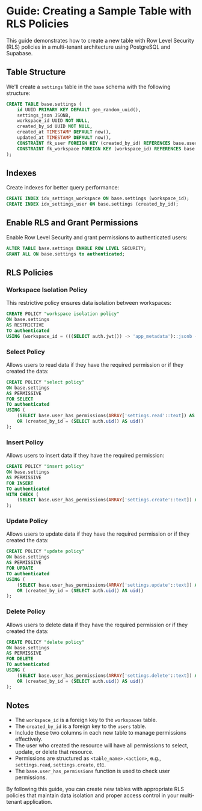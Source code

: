 # Guide: Creating a Sample Table with RLS Policies

This guide demonstrates how to create a new table with Row Level Security (RLS) policies in a multi-tenant architecture using PostgreSQL and Supabase.

## Table Structure

We'll create a `settings` table in the `base` schema with the following structure:

```sql
CREATE TABLE base.settings (
    id UUID PRIMARY KEY DEFAULT gen_random_uuid(),
    settings_json JSONB,
    workspace_id UUID NOT NULL,
    created_by_id UUID NOT NULL,
    created_at TIMESTAMP DEFAULT now(),
    updated_at TIMESTAMP DEFAULT now(),
    CONSTRAINT fk_user FOREIGN KEY (created_by_id) REFERENCES base.users (id) ON DELETE CASCADE ON UPDATE CASCADE,
    CONSTRAINT fk_workspace FOREIGN KEY (workspace_id) REFERENCES base.workspaces (id) ON DELETE CASCADE ON UPDATE CASCADE
);
```

## Indexes

Create indexes for better query performance:

```sql
CREATE INDEX idx_settings_workspace ON base.settings (workspace_id);
CREATE INDEX idx_settings_user ON base.settings (created_by_id);
```

## Enable RLS and Grant Permissions

Enable Row Level Security and grant permissions to authenticated users:

```sql
ALTER TABLE base.settings ENABLE ROW LEVEL SECURITY;
GRANT ALL ON base.settings to authenticated;
```

## RLS Policies

### Workspace Isolation Policy

This restrictive policy ensures data isolation between workspaces:

```sql
CREATE POLICY "workspace isolation policy"
ON base.settings
AS RESTRICTIVE
TO authenticated
USING (workspace_id = (((SELECT auth.jwt()) -> 'app_metadata')::jsonb ->> 'workspace_id')::uuid);
```

### Select Policy

Allows users to read data if they have the required permission or if they created the data:

```sql
CREATE POLICY "select policy"
ON base.settings
AS PERMISSIVE
FOR SELECT
TO authenticated
USING (
    (SELECT base.user_has_permissions(ARRAY['settings.read'::text]) AS user_has_permissions)
    OR (created_by_id = (SELECT auth.uid() AS uid))
);
```

### Insert Policy

Allows users to insert data if they have the required permission:

```sql
CREATE POLICY "insert policy"
ON base.settings
AS PERMISSIVE
FOR INSERT
TO authenticated
WITH CHECK (
    (SELECT base.user_has_permissions(ARRAY['settings.create'::text]) AS user_has_permissions)
);
```

### Update Policy

Allows users to update data if they have the required permission or if they created the data:

```sql
CREATE POLICY "update policy"
ON base.settings
AS PERMISSIVE
FOR UPDATE
TO authenticated
USING (
    (SELECT base.user_has_permissions(ARRAY['settings.update'::text]) AS user_has_permissions)
    OR (created_by_id = (SELECT auth.uid() AS uid))
);
```

### Delete Policy

Allows users to delete data if they have the required permission or if they created the data:

```sql
CREATE POLICY "delete policy"
ON base.settings
AS PERMISSIVE
FOR DELETE
TO authenticated
USING (
    (SELECT base.user_has_permissions(ARRAY['settings.delete'::text]) AS user_has_permissions)
    OR (created_by_id = (SELECT auth.uid() AS uid))
);
```

## Notes

- The `workspace_id` is a foreign key to the `workspaces` table.
- The `created_by_id` is a foreign key to the `users` table.
- Include these two columns in each new table to manage permissions effectively.
- The user who created the resource will have all permissions to select, update, or delete that resource.
- Permissions are structured as `<table_name>.<action>`, e.g., `settings.read`, `settings.create`, etc.
- The `base.user_has_permissions` function is used to check user permissions.

By following this guide, you can create new tables with appropriate RLS policies that maintain data isolation and proper access control in your multi-tenant application.
